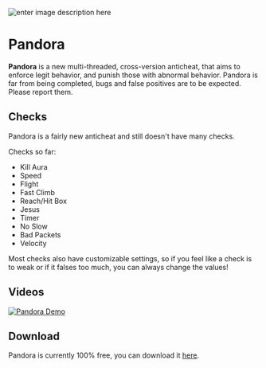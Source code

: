 ![enter image description here](https://i.imgur.com/6DUEHX8.png)

# Pandora

**Pandora** is a new multi-threaded, cross-version anticheat, that aims to enforce legit behavior, and punish those with abnormal behavior. Pandora is far from being completed, bugs and false positives are to be expected. Please report them.

## Checks

Pandora is a fairly new anticheat and still doesn't have many checks.

Checks so far:

 - Kill Aura
 - Speed
 - Flight
 - Fast Climb
 - Reach/Hit Box
 - Jesus
 - Timer
 - No Slow
 - Bad Packets
 - Velocity


Most checks also have customizable settings, so if you feel like a check is to weak or if it falses too much, you can always change the values!

## Videos

[![Pandora Demo](https://img.youtube.com/vi/emlb9vlslVo/0.jpg)](https://www.youtube.com/watch?v=emlb9vlslVo)

## Download

Pandora is currently 100% free, you can download it [here](https://discord.gg/JfpzGHQ).
